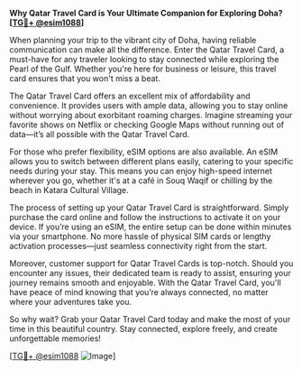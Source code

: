 **Why Qatar Travel Card is Your Ultimate Companion for Exploring Doha? [[TG💪+ @esim1088](https://t.me/s/esim1088)]**

When planning your trip to the vibrant city of Doha, having reliable communication can make all the difference. Enter the Qatar Travel Card, a must-have for any traveler looking to stay connected while exploring the Pearl of the Gulf. Whether you're here for business or leisure, this travel card ensures that you won't miss a beat.

The Qatar Travel Card offers an excellent mix of affordability and convenience. It provides users with ample data, allowing you to stay online without worrying about exorbitant roaming charges. Imagine streaming your favorite shows on Netflix or checking Google Maps without running out of data—it’s all possible with the Qatar Travel Card. 

For those who prefer flexibility, eSIM options are also available. An eSIM allows you to switch between different plans easily, catering to your specific needs during your stay. This means you can enjoy high-speed internet wherever you go, whether it's at a café in Souq Waqif or chilling by the beach in Katara Cultural Village.

The process of setting up your Qatar Travel Card is straightforward. Simply purchase the card online and follow the instructions to activate it on your device. If you’re using an eSIM, the entire setup can be done within minutes via your smartphone. No more hassle of physical SIM cards or lengthy activation processes—just seamless connectivity right from the start.

Moreover, customer support for Qatar Travel Cards is top-notch. Should you encounter any issues, their dedicated team is ready to assist, ensuring your journey remains smooth and enjoyable. With the Qatar Travel Card, you'll have peace of mind knowing that you’re always connected, no matter where your adventures take you.

So why wait? Grab your Qatar Travel Card today and make the most of your time in this beautiful country. Stay connected, explore freely, and create unforgettable memories! 

[[TG💪+ @esim1088](https://t.me/s/esim1088) ![Image](https://i.postimg.cc/Y0z9fWf4/image.png)]